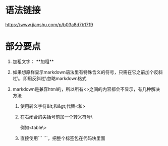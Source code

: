 # 语法链接
   https://www.jianshu.com/p/b03a8d7b1719
   
# 部分要点   

1. 加粗文字： \*\*加粗\*\*

2. 如果想原样显示markdown语法里有特殊含义的符号，只需在它之前加个反斜杠\\，即用反斜杠\\忽略markdown格式

3. markdown是兼容html的，所以所有&lt;&gt;之间的内容都会不显示，有几种解决方法
   1. 使用转义字符\&lt;和\&gt;代替&lt;和&gt;
   
   2. 在右闭合的尖括号前加一个转义符号\\
   
      例如<table\\>
      
   3. 直接使用\``` \```，把整个标签包在代码块里面
